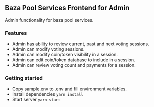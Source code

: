 ## Baza Pool Services Frontend for Admin

Admin functionality for baza pool services.

### Features

-   Admin has ability to review current, past and next voting sessions.
-   Admin can modify voting sessions.
-   Admin can modify coin/token visibility in a session.
-   Admin can edit coin/token database to include in a session.
-   Admin can review voting count and payments for a session.

### Getting started

-   Copy sample.env to .env and fill environment variables.
-   Install dependencies `yarn install`
-   Start server `yarn start`
